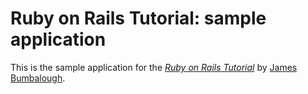 # Ruby on Rails Tutorial: sample application

This is the sample application for
the [*Ruby on Rails Tutorial*](http://railstutorial.org/)
by [James Bumbalough](www.jamesbumbalough.com/).
